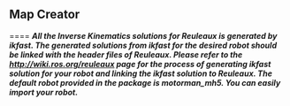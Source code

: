 ## Map Creator
====
***All the Inverse Kinematics solutions for Reuleaux is generated by ikfast. The generated solutions from ikfast for the desired robot should be linked with the header files of Reuleaux. Please refer to the http://wiki.ros.org/reuleaux page for the process of generating ikfast solution for your robot and linking the ikfast solution to Reuleaux. The default robot provided in the package is motorman_mh5. You can easily import your robot.*** 
